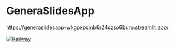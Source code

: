 

# GeneraSlidesApp

https://generaslidesapp-wkgpxpxmb6r24szso6buro.streamlit.app/

[![Railway](https://railway.app/button.svg)](https://railway.app/account/billing)
